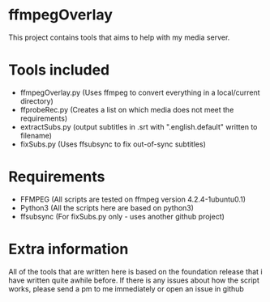 # ffmpegOverlay
This project contains tools that aims to help with my media server.

# Tools included
- ffmpegOverlay.py (Uses ffmpeg to convert everything in a local/current directory)
- ffprobeRec.py (Creates a list on which media does not meet the requirements)
- extractSubs.py (output subtitles in .srt with ".english.default" written to filename)
- fixSubs.py (Uses ffsubsync to fix out-of-sync subtitles)

# Requirements
- FFMPEG (All scripts are tested on ffmpeg version 4.2.4-1ubuntu0.1)
- Python3 (All the scripts here are based on python3)
- ffsubsync (For fixSubs.py only - uses another github project)

# Extra information
All of the tools that are written here is based on the foundation release that i have written quite awhile before. If there is any issues about how the script works, please send a pm to me immediately or open an issue in github
